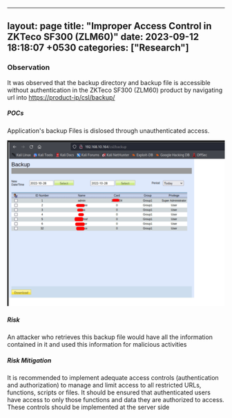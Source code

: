 
---
layout: page
title:  "Improper Access Control in ZKTeco SF300 (ZLM60)"
date:   2023-09-12 18:18:07 +0530
categories: ["Research"]
---

### Observation

It was observed that the backup directory and backup file is accessible without authentication in the ZKTeco SF300 (ZLM60) product by navigating url into <https://product-ip/csl/backup/>


##### POCs
Application's backup Files is dislosed through unauthenticated access.

![image1](/assets/img/backup.png)


##### Risk

An attacker who retrieves this backup file would have all the information contained in it and used this information for malicious activities  

##### Risk Mitigation

It is recommended to implement adequate access controls (authentication and authorization) to manage and limit access to all restricted URLs, functions, scripts or files. It should be ensured that authenticated users have access to only those functions and data they are authorized to access. These controls should be implemented at the server side  
